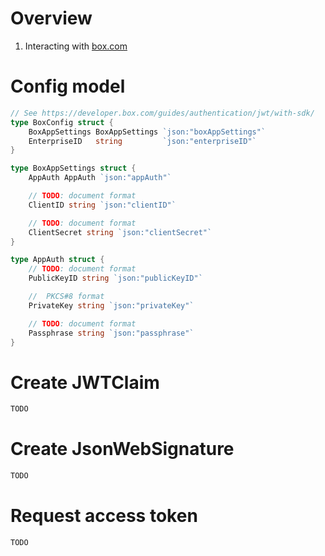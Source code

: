 # Overview
1. Interacting with [box.com](https://www.box.com/)


# Config model
```go
// See https://developer.box.com/guides/authentication/jwt/with-sdk/
type BoxConfig struct {
	BoxAppSettings BoxAppSettings `json:"boxAppSettings"`
	EnterpriseID   string         `json:"enterpriseID"`
}

type BoxAppSettings struct {
	AppAuth AppAuth `json:"appAuth"`

	// TODO: document format
	ClientID string `json:"clientID"`

	// TODO: document format
	ClientSecret string `json:"clientSecret"`
}

type AppAuth struct {
	// TODO: document format
	PublicKeyID string `json:"publicKeyID"`

	//  PKCS#8 format
	PrivateKey string `json:"privateKey"`

	// TODO: document format
	Passphrase string `json:"passphrase"`
}
```


# Create JWTClaim
```go
TODO
```

# Create JsonWebSignature
```go
TODO
```

# Request access token
```go
TODO
```